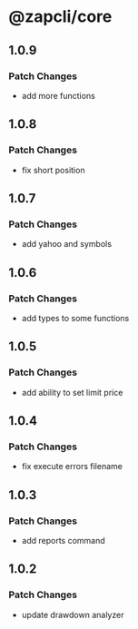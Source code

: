 # @zapcli/core

## 1.0.9

### Patch Changes

- add more functions

## 1.0.8

### Patch Changes

- fix short position

## 1.0.7

### Patch Changes

- add yahoo and symbols

## 1.0.6

### Patch Changes

- add types to some functions

## 1.0.5

### Patch Changes

- add ability to set limit price

## 1.0.4

### Patch Changes

- fix execute errors filename

## 1.0.3

### Patch Changes

- add reports command

## 1.0.2

### Patch Changes

- update drawdown analyzer
